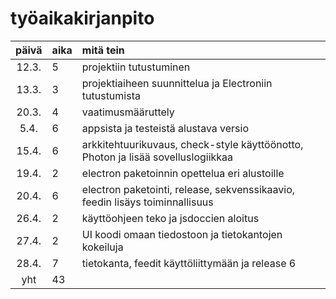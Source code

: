 # työaikakirjanpito

| päivä | aika | mitä tein  |
| :----:|:-----| :-----|
| 12.3. | 5    | projektiin tutustuminen |
| 13.3. | 3    | projektiaiheen suunnittelua ja Electroniin tutustumista |
| 20.3. | 4    | vaatimusmääruttely |
| 5.4.  | 6    | appsista ja testeistä alustava versio |
| 15.4. | 6    | arkkitehtuurikuvaus, check-style käyttöönotto, Photon ja lisää sovelluslogiikkaa |
| 19.4. | 2    | electron paketoinnin opettelua eri alustoille |
| 20.4. | 6    | electron paketointi, release, sekvenssikaavio, feedin lisäys toiminnallisuus |
| 26.4. | 2    | käyttöohjeen teko ja jsdoccien aloitus |
| 27.4. | 2    | UI koodi omaan tiedostoon ja tietokantojen kokeiluja |
| 28.4. | 7    | tietokanta, feedit käyttöliittymään ja release 6 |
| yht   | 43   | | 
